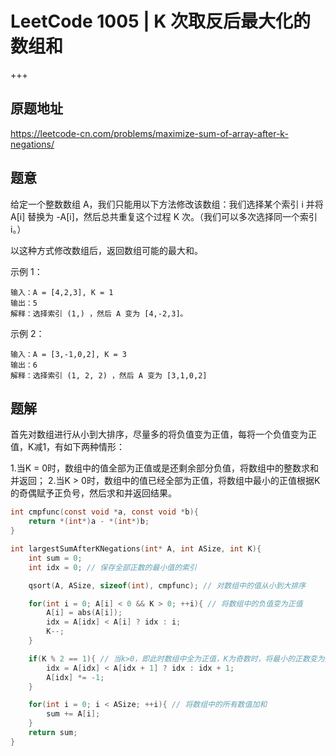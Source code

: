 # LeetCode  1005 |   K 次取反后最大化的数组和

+++

## 原题地址

<https://leetcode-cn.com/problems/maximize-sum-of-array-after-k-negations/>



## 题意

给定一个整数数组 A，我们只能用以下方法修改该数组：我们选择某个索引 i 并将 A[i] 替换为 -A[i]，然后总共重复这个过程 K 次。（我们可以多次选择同一个索引 i。）

以这种方式修改数组后，返回数组可能的最大和。

 

示例 1：

~~~~
输入：A = [4,2,3], K = 1
输出：5
解释：选择索引 (1,) ，然后 A 变为 [4,-2,3]。
~~~~

示例 2：

~~~
输入：A = [3,-1,0,2], K = 3
输出：6
解释：选择索引 (1, 2, 2) ，然后 A 变为 [3,1,0,2]
~~~



## 题解

首先对数组进行从小到大排序，尽量多的将负值变为正值，每将一个负值变为正值，K减1，有如下两种情形：

1.当K = 0时，数组中的值全部为正值或是还剩余部分负值，将数组中的整数求和并返回；
2.当K > 0时，数组中的值已经全部为正值，将数组中最小的正值根据K的奇偶赋予正负号，然后求和并返回结果。

~~~c
int cmpfunc(const void *a, const void *b){
    return *(int*)a - *(int*)b;
}

int largestSumAfterKNegations(int* A, int ASize, int K){
    int sum = 0;
    int idx = 0; // 保存全部正数的最小值的索引

    qsort(A, ASize, sizeof(int), cmpfunc); // 对数组中的值从小到大排序

    for(int i = 0; A[i] < 0 && K > 0; ++i){ // 将数组中的负值变为正值
        A[i] = abs(A[i]);
        idx = A[idx] < A[i] ? idx : i;
        K--;
    }

    if(K % 2 == 1){ // 当k>0，即此时数组中全为正值，K为奇数时，将最小的正数变为负数
        idx = A[idx] < A[idx + 1] ? idx : idx + 1;
        A[idx] *= -1;
    }

    for(int i = 0; i < ASize; ++i){ // 将数组中的所有数值加和
        sum += A[i];
    }
    return sum;
}
~~~



